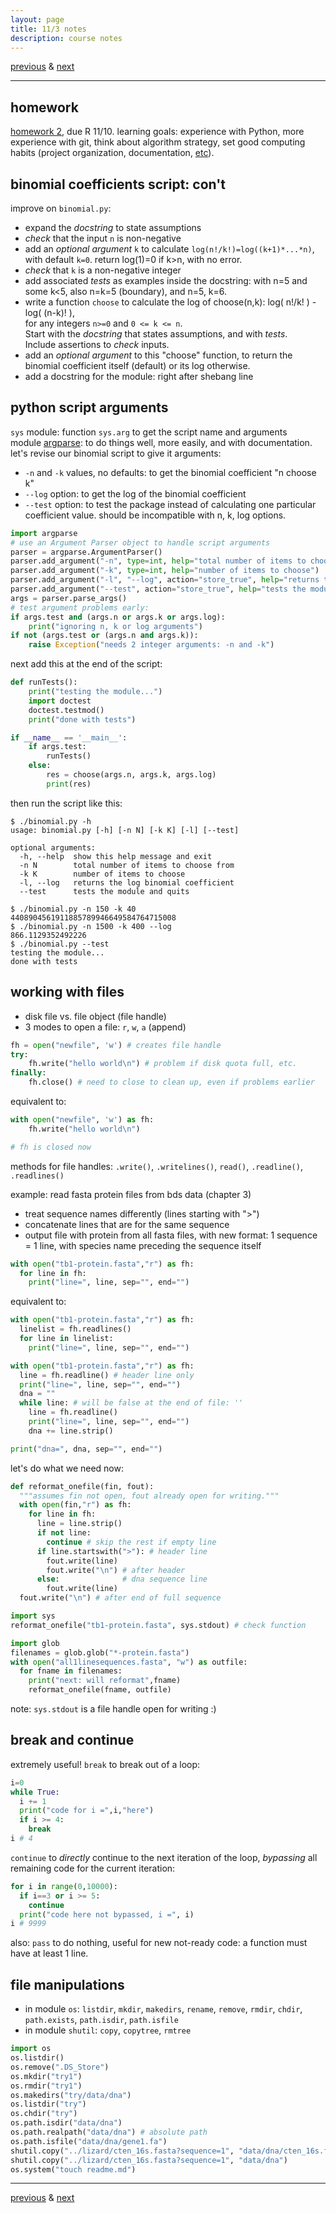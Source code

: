 ```yaml
---
layout: page
title: 11/3 notes
description: course notes
---
```

[previous](notes1101.html) & [next](notes1108.html)

---

## homework

[homework 2](https://github.com/UWMadison-computingtools/coursedata/tree/master/hw2-datamerge), due R 11/10. learning goals:
experience with Python, more experience with git,
think about algorithm strategy,
set good computing habits (project organization, documentation,
[etc](http://cecileane.github.io/computingtools/pages/notes0906.html#best-practices)).

## binomial coefficients script: con't

improve on `binomial.py`:

- expand the *docstring* to state assumptions
- *check* that the input `n` is non-negative
- add an *optional argument* `k` to calculate `log(n!/k!)=log((k+1)*...*n)`,
  with default `k=0`. return log(1)=0 if k>n, with no error.
- *check* that `k` is a non-negative integer
- add associated *tests* as examples inside the docstring:
  with n=5 and some k<5, also n=k=5 (boundary), and n=5, k=6.
- write a function `choose` to calculate the log of
  choose(n,k): log( n!/k! ) - log( (n-k)! ),  
  for any integers `n>=0` and `0 <= k <= n`.  
  Start with the *docstring* that states assumptions, and with *tests*.  
  Include assertions to *check* inputs.
- add an *optional argument* to this "choose" function, to return the
  binomial coefficient itself (default) or its log otherwise.
- add a docstring for the module: right after shebang line


## python script arguments

`sys` module: function `sys.arg` to get the script name and arguments  
module [argparse](https://docs.python.org/dev/howto/argparse.html):
to do things well, more easily, and with documentation.  
let's revise our binomial script to give it arguments:

- `-n` and `-k` values, no defaults: to get the binomial coefficient "n choose k"
- `--log` option: to get the log of the binomial coefficient
- `--test` option: to test the package instead of calculating one particular
  coefficient value. should be incompatible with n, k, log options.

```python
import argparse
# use an Argument Parser object to handle script arguments
parser = argparse.ArgumentParser()
parser.add_argument("-n", type=int, help="total number of items to choose from")
parser.add_argument("-k", type=int, help="number of items to choose")
parser.add_argument("-l", "--log", action="store_true", help="returns the log binomial coefficient")
parser.add_argument("--test", action="store_true", help="tests the module and quits")
args = parser.parse_args()
# test argument problems early:
if args.test and (args.n or args.k or args.log):
    print("ignoring n, k or log arguments")
if not (args.test or (args.n and args.k)):
    raise Exception("needs 2 integer arguments: -n and -k")
```

next add this at the end of the script:

```python
def runTests():
    print("testing the module...")
    import doctest
    doctest.testmod()
    print("done with tests")

if __name__ == '__main__':
    if args.test:
        runTests()
    else:
        res = choose(args.n, args.k, args.log)
        print(res)
```

then run the script like this:

```
$ ./binomial.py -h
usage: binomial.py [-h] [-n N] [-k K] [-l] [--test]

optional arguments:
  -h, --help  show this help message and exit
  -n N        total number of items to choose from
  -k K        number of items to choose
  -l, --log   returns the log binomial coefficient
  --test      tests the module and quits

$ ./binomial.py -n 150 -k 40
4408904561911885789946649584764715008
$ ./binomial.py -n 1500 -k 400 --log
866.1129352492226
$ ./binomial.py --test
testing the module...
done with tests
```

## working with files

- disk file vs. file object (file handle)
- 3 modes to open a file: `r`, `w`, `a` (append)

```python
fh = open("newfile", 'w') # creates file handle
try:
    fh.write("hello world\n") # problem if disk quota full, etc.
finally:
    fh.close() # need to close to clean up, even if problems earlier
```

equivalent to:

```python
with open("newfile", 'w') as fh:
    fh.write("hello world\n")

# fh is closed now
```

methods for file handles: `.write()`, `.writelines()`,
`read()`, `.readline()`, `.readlines()`

example: read fasta protein files from bds data (chapter 3)

- treat sequence names differently (lines starting with ">")
- concatenate lines that are for the same sequence
- output file with protein from all fasta files, with new format:
1 sequence = 1 line, with species name preceding the sequence itself

```python
with open("tb1-protein.fasta","r") as fh:
  for line in fh:
    print("line=", line, sep="", end="")
```

equivalent to:

```python
with open("tb1-protein.fasta","r") as fh:
  linelist = fh.readlines()
  for line in linelist:
    print("line=", line, sep="", end="")

with open("tb1-protein.fasta","r") as fh:
  line = fh.readline() # header line only
  print("line=", line, sep="", end="")
  dna = ""
  while line: # will be false at the end of file: ''
    line = fh.readline()
    print("line=", line, sep="", end="")
    dna += line.strip()

print("dna=", dna, sep="", end="")
```

let's do what we need now:

```python
def reformat_onefile(fin, fout):
  """assumes fin not open, fout already open for writing."""
  with open(fin,"r") as fh:
    for line in fh:
      line = line.strip()
      if not line:
        continue # skip the rest if empty line
      if line.startswith(">"): # header line
        fout.write(line)
        fout.write("\n") # after header
      else:              # dna sequence line
        fout.write(line)
  fout.write("\n") # after end of full sequence

import sys
reformat_onefile("tb1-protein.fasta", sys.stdout) # check function

import glob
filenames = glob.glob("*-protein.fasta")
with open("all1linesequences.fasta", "w") as outfile:
  for fname in filenames:
    print("next: will reformat",fname)
    reformat_onefile(fname, outfile)
```

note: `sys.stdout` is a file handle open for writing :)

## break and continue

extremely useful!
`break` to break out of a loop:

```python
i=0
while True:
  i += 1
  print("code for i =",i,"here")
  if i >= 4:
    break
i # 4
```

`continue` to *directly* continue to the next iteration of the loop,
*bypassing* all remaining code for the current iteration:

```python
for i in range(0,10000):
  if i==3 or i >= 5:
    continue
  print("code here not bypassed, i =", i)
i # 9999
```

also: `pass` to do nothing, useful for new not-ready code: a function
must have at least 1 line.

## file manipulations

- in module `os`: `listdir`, `mkdir`, `makedirs`, `rename`, `remove`, `rmdir`,
  `chdir`, `path.exists`, `path.isdir`, `path.isfile`
- in module `shutil`: `copy`, `copytree`, `rmtree`

```python
import os
os.listdir()
os.remove(".DS_Store")
os.mkdir("try1")
os.rmdir("try1")
os.makedirs("try/data/dna")
os.listdir("try")
os.chdir("try")
os.path.isdir("data/dna")
os.path.realpath("data/dna") # absolute path
os.path.isfile("data/dna/gene1.fa")
shutil.copy("../lizard/cten_16s.fasta?sequence=1", "data/dna/cten_16s.fa")
shutil.copy("../lizard/cten_16s.fasta?sequence=1", "data/dna")
os.system("touch readme.md")
```

---
[previous](notes1101.html) & [next](notes1108.html)
